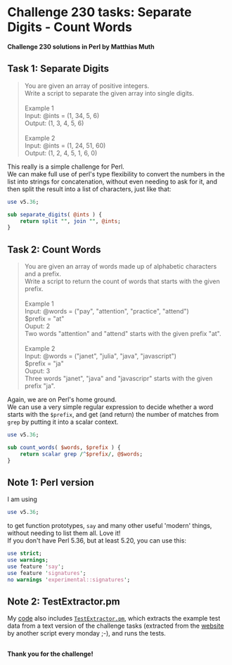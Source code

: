 # Challenge 230 tasks: Separate Digits - Count Words
**Challenge 230 solutions in Perl by Matthias Muth**

## Task 1: Separate Digits

> You are given an array of positive integers.<br/>
> Write a script to separate the given array into single digits.<br/>
> <br/>
> Example 1<br/>
> Input: @ints = (1, 34, 5, 6)<br/>
> Output: (1, 3, 4, 5, 6)<br/>
> <br/>
> Example 2<br/>
> Input: @ints = (1, 24, 51, 60)<br/>
> Output: (1, 2, 4, 5, 1, 6, 0)<br/>

This really is a simple challenge for Perl.<br/>
We can make full use of perl's type flexibility
to convert the numbers in the list into strings for concatenation,
without even needing to ask for it,
and then split the result into a list of characters, just like that:
```perl
use v5.36;

sub separate_digits( @ints ) {
    return split "", join "", @ints;
}
```

## Task 2: Count Words

> You are given an array of words made up of alphabetic characters and a prefix.<br/>
> Write a script to return the count of words that starts with the given prefix.<br/>
> <br/>
> Example 1<br/>
> Input: @words  = ("pay", "attention", "practice", "attend")<br/>
>        $prefix = "at"<br/>
> Ouput: 2<br/>
> Two words "attention" and "attend" starts with the given prefix "at".<br/>
> <br/>
> Example 2<br/>
> Input: @words  = ("janet", "julia", "java", "javascript")<br/>
>        $prefix = "ja"<br/>
> Ouput: 3<br/>
> Three words "janet", "java" and "javascripr" starts with the given prefix "ja".<br/>

Again, we are on Perl's home ground.<br/>
We can use a very simple regular expression to decide whether a word starts with the `$prefix`,
and get (and return) the number of matches from `grep` by putting it into a scalar context. 

```perl
use v5.36;

sub count_words( $words, $prefix ) {
    return scalar grep /^$prefix/, @$words;
}
```

## Note 1: Perl version
I am using
```perl
use v5.36;
```
to get function prototypes, `say` and many other useful 'modern' things,
without needing to list them all.
Love it!<br/>
If you don't have Perl 5.36, but at least 5.20, you can use this:
```perl
use strict;
use warnings;
use feature 'say';
use feature 'signatures';
no warnings 'experimental::signatures';
```

## Note 2: TestExtractor.pm
My [code](perl) also includes [`TestExtractor.pm`](perl/TestExtractor.pm),
which extracts the example test data from a text version of the challenge tasks
(extracted from the [website](https://theweeklychallenge.org/) by another script every monday ;-),
and runs the tests.

## 

#### **Thank you for the challenge!**
